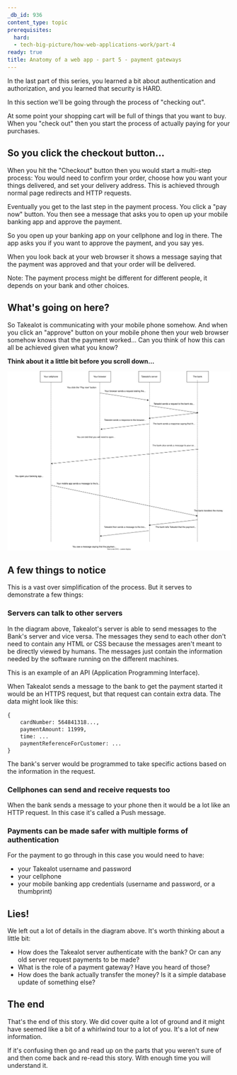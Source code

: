 ```yaml
---
_db_id: 936
content_type: topic
prerequisites:
  hard:
  - tech-big-picture/how-web-applications-work/part-4
ready: true
title: Anatomy of a web app - part 5 - payment gateways
---
```


In the last part of this series, you learned a bit about authentication and authorization, and you learned that security is HARD. 

In this section we'll be going through the process of "checking out". 

At some point your shopping cart will be full of things that you want to buy. When you "check out" then you start the process of actually paying for your purchases.

## So you click the checkout button...

When you hit the "Checkout" button then you would start a multi-step process: You would need to confirm your order, choose how you want your things delivered, and set your delivery address.  This is achieved through normal page redirects and HTTP requests. 

Eventually you get to the last step in the payment process. You click a "pay now" button. You then see a message that asks you to open up your mobile banking app and approve the payment.

So you open up your banking app on your cellphone and log in there. The app asks you if you want to approve the payment, and you say yes.

When you look back at your web browser it shows a message saying that the payment was approved and that your order will be delivered. 

Note: The payment process might be different for different people, it depends on your bank and other choices. 

## What's going on here?

So Takealot is communicating with your mobile phone somehow. And when you click an "approve" button on your mobile phone then your web browser somehow knows that the payment worked... Can you think of how this can all be achieved given what you know?

**Think about it a little bit before you scroll down...**

![](request-response.drawio.svg)

## A few things to notice

This is a vast over simplification of the process. But it serves to demonstrate a few things:

### Servers can talk to other servers 

In the diagram above, Takealot's server is able to send messages to the Bank's server and vice versa. The messages they send to each other don't need to contain any HTML or CSS because the messages aren't meant to be directly viewed by humans. The messages just contain the information needed by the software running on the different machines.

This is an example of an API (Application Programming Interface). 

When Takealot sends a message to the bank to get the payment started it would be an HTTPS request, but that request can contain extra data. The data might look like this:

```
{
    cardNumber: 564841318...,
    paymentAmount: 11999,
    time: ...
    paymentReferenceForCustomer: ...
}
```

The bank's server would be programmed to take specific actions based on the information in the request.

### Cellphones can send and receive requests too

When the bank sends a message to your phone then it would be a lot like an HTTP request. In this case it's called a Push message. 

### Payments can be made safer with multiple forms of authentication

For the payment to go through in this case you would need to have:

- your Takealot username and password
- your cellphone
- your mobile banking app credentials (username and password, or a thumbprint)

## Lies!

We left out a lot of details in the diagram above. It's worth thinking about a little bit:

- How does the Takealot server authenticate with the bank? Or can any old server request payments to be made?
- What is the role of a payment gateway? Have you heard of those?
- How does the bank actually transfer the money? Is it a simple database update of something else?

## The end

That's the end of this story. We did cover quite a lot of ground and it might have seemed like a bit of a whirlwind tour to a lot of you.  It's a lot of new information.

If it's confusing then go and read up on the parts that you weren't sure of and then come back and re-read this story. With enough time you will understand it.
